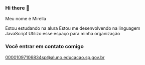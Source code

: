 ### Hi there 👋

Meu nome é Mirella  

Estou estudando na alura 
Estou me desenvolvendo na linguagem JavaScript
Utilizo esse espaço para minha organização 

### Você entrar em contato comigo 

00001097106834sp@aluno.educacao.sp.gov.br
